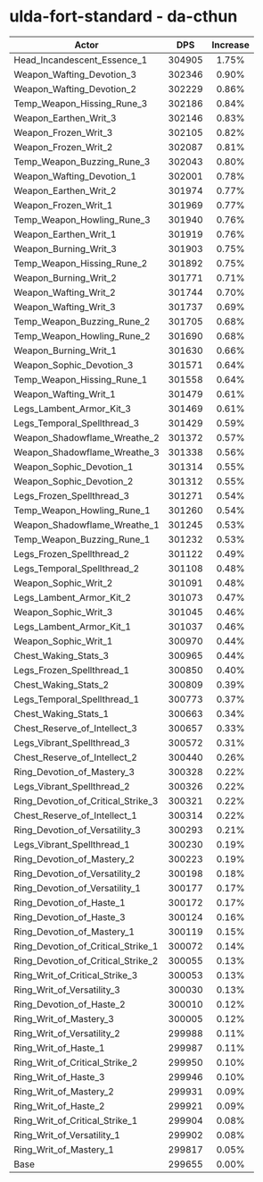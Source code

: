 # ulda-fort-standard - da-cthun
| Actor | DPS | Increase |
|---|:---:|:---:|
|Head_Incandescent_Essence_1|304905|1.75%|
|Weapon_Wafting_Devotion_3|302346|0.90%|
|Weapon_Wafting_Devotion_2|302229|0.86%|
|Temp_Weapon_Hissing_Rune_3|302186|0.84%|
|Weapon_Earthen_Writ_3|302146|0.83%|
|Weapon_Frozen_Writ_3|302105|0.82%|
|Weapon_Frozen_Writ_2|302087|0.81%|
|Temp_Weapon_Buzzing_Rune_3|302043|0.80%|
|Weapon_Wafting_Devotion_1|302001|0.78%|
|Weapon_Earthen_Writ_2|301974|0.77%|
|Weapon_Frozen_Writ_1|301969|0.77%|
|Temp_Weapon_Howling_Rune_3|301940|0.76%|
|Weapon_Earthen_Writ_1|301919|0.76%|
|Weapon_Burning_Writ_3|301903|0.75%|
|Temp_Weapon_Hissing_Rune_2|301892|0.75%|
|Weapon_Burning_Writ_2|301771|0.71%|
|Weapon_Wafting_Writ_2|301744|0.70%|
|Weapon_Wafting_Writ_3|301737|0.69%|
|Temp_Weapon_Buzzing_Rune_2|301705|0.68%|
|Temp_Weapon_Howling_Rune_2|301690|0.68%|
|Weapon_Burning_Writ_1|301630|0.66%|
|Weapon_Sophic_Devotion_3|301571|0.64%|
|Temp_Weapon_Hissing_Rune_1|301558|0.64%|
|Weapon_Wafting_Writ_1|301479|0.61%|
|Legs_Lambent_Armor_Kit_3|301469|0.61%|
|Legs_Temporal_Spellthread_3|301429|0.59%|
|Weapon_Shadowflame_Wreathe_2|301372|0.57%|
|Weapon_Shadowflame_Wreathe_3|301338|0.56%|
|Weapon_Sophic_Devotion_1|301314|0.55%|
|Weapon_Sophic_Devotion_2|301312|0.55%|
|Legs_Frozen_Spellthread_3|301271|0.54%|
|Temp_Weapon_Howling_Rune_1|301260|0.54%|
|Weapon_Shadowflame_Wreathe_1|301245|0.53%|
|Temp_Weapon_Buzzing_Rune_1|301232|0.53%|
|Legs_Frozen_Spellthread_2|301122|0.49%|
|Legs_Temporal_Spellthread_2|301108|0.48%|
|Weapon_Sophic_Writ_2|301091|0.48%|
|Legs_Lambent_Armor_Kit_2|301073|0.47%|
|Weapon_Sophic_Writ_3|301045|0.46%|
|Legs_Lambent_Armor_Kit_1|301037|0.46%|
|Weapon_Sophic_Writ_1|300970|0.44%|
|Chest_Waking_Stats_3|300965|0.44%|
|Legs_Frozen_Spellthread_1|300850|0.40%|
|Chest_Waking_Stats_2|300809|0.39%|
|Legs_Temporal_Spellthread_1|300773|0.37%|
|Chest_Waking_Stats_1|300663|0.34%|
|Chest_Reserve_of_Intellect_3|300657|0.33%|
|Legs_Vibrant_Spellthread_3|300572|0.31%|
|Chest_Reserve_of_Intellect_2|300440|0.26%|
|Ring_Devotion_of_Mastery_3|300328|0.22%|
|Legs_Vibrant_Spellthread_2|300326|0.22%|
|Ring_Devotion_of_Critical_Strike_3|300321|0.22%|
|Chest_Reserve_of_Intellect_1|300314|0.22%|
|Ring_Devotion_of_Versatility_3|300293|0.21%|
|Legs_Vibrant_Spellthread_1|300230|0.19%|
|Ring_Devotion_of_Mastery_2|300223|0.19%|
|Ring_Devotion_of_Versatility_2|300198|0.18%|
|Ring_Devotion_of_Versatility_1|300177|0.17%|
|Ring_Devotion_of_Haste_1|300172|0.17%|
|Ring_Devotion_of_Haste_3|300124|0.16%|
|Ring_Devotion_of_Mastery_1|300119|0.15%|
|Ring_Devotion_of_Critical_Strike_1|300072|0.14%|
|Ring_Devotion_of_Critical_Strike_2|300055|0.13%|
|Ring_Writ_of_Critical_Strike_3|300053|0.13%|
|Ring_Writ_of_Versatility_3|300030|0.13%|
|Ring_Devotion_of_Haste_2|300010|0.12%|
|Ring_Writ_of_Mastery_3|300005|0.12%|
|Ring_Writ_of_Versatility_2|299988|0.11%|
|Ring_Writ_of_Haste_1|299987|0.11%|
|Ring_Writ_of_Critical_Strike_2|299950|0.10%|
|Ring_Writ_of_Haste_3|299946|0.10%|
|Ring_Writ_of_Mastery_2|299931|0.09%|
|Ring_Writ_of_Haste_2|299921|0.09%|
|Ring_Writ_of_Critical_Strike_1|299904|0.08%|
|Ring_Writ_of_Versatility_1|299902|0.08%|
|Ring_Writ_of_Mastery_1|299817|0.05%|
|Base|299655|0.00%|
